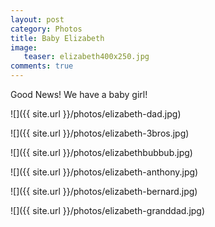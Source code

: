 ```yaml
---
layout: post
category: Photos
title: Baby Elizabeth
image: 
   teaser: elizabeth400x250.jpg
comments: true
---
```


Good News! We have a baby girl!

![]({{ site.url }}/photos/elizabeth-dad.jpg)

![]({{ site.url }}/photos/elizabeth-3bros.jpg)

![]({{ site.url }}/photos/elizabethbubbub.jpg)

![]({{ site.url }}/photos/elizabeth-anthony.jpg)


![]({{ site.url }}/photos/elizabeth-bernard.jpg)



![]({{ site.url }}/photos/elizabeth-granddad.jpg)


